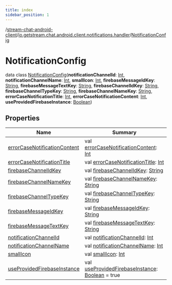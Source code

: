 ```yaml
---
title: index
sidebar_position: 1
---
```

/[stream-chat-android-client](../../index.md)/[io.getstream.chat.android.client.notifications.handler](../index.md)/[NotificationConfig](index.md)  
  
  
  
# NotificationConfig  
data class [NotificationConfig](index.md)(**notificationChannelId**: [Int](https://kotlinlang.org/api/latest/jvm/stdlib/kotlin/-int/index.html), **notificationChannelName**: [Int](https://kotlinlang.org/api/latest/jvm/stdlib/kotlin/-int/index.html), **smallIcon**: [Int](https://kotlinlang.org/api/latest/jvm/stdlib/kotlin/-int/index.html), **firebaseMessageIdKey**: [String](https://kotlinlang.org/api/latest/jvm/stdlib/kotlin/-string/index.html), **firebaseMessageTextKey**: [String](https://kotlinlang.org/api/latest/jvm/stdlib/kotlin/-string/index.html), **firebaseChannelIdKey**: [String](https://kotlinlang.org/api/latest/jvm/stdlib/kotlin/-string/index.html), **firebaseChannelTypeKey**: [String](https://kotlinlang.org/api/latest/jvm/stdlib/kotlin/-string/index.html), **firebaseChannelNameKey**: [String](https://kotlinlang.org/api/latest/jvm/stdlib/kotlin/-string/index.html), **errorCaseNotificationTitle**: [Int](https://kotlinlang.org/api/latest/jvm/stdlib/kotlin/-int/index.html), **errorCaseNotificationContent**: [Int](https://kotlinlang.org/api/latest/jvm/stdlib/kotlin/-int/index.html), **useProvidedFirebaseInstance**: [Boolean](https://kotlinlang.org/api/latest/jvm/stdlib/kotlin/-boolean/index.html))  
  
## Properties  
  
|  Name |  Summary | 
|---|---|
| <a name="io.getstream.chat.android.client.notifications.handler/NotificationConfig/errorCaseNotificationContent/#/PointingToDeclaration/"></a>[errorCaseNotificationContent](errorCaseNotificationContent.md)| <a name="io.getstream.chat.android.client.notifications.handler/NotificationConfig/errorCaseNotificationContent/#/PointingToDeclaration/"></a>val [errorCaseNotificationContent](errorCaseNotificationContent.md): [Int](https://kotlinlang.org/api/latest/jvm/stdlib/kotlin/-int/index.html)|
| <a name="io.getstream.chat.android.client.notifications.handler/NotificationConfig/errorCaseNotificationTitle/#/PointingToDeclaration/"></a>[errorCaseNotificationTitle](errorCaseNotificationTitle.md)| <a name="io.getstream.chat.android.client.notifications.handler/NotificationConfig/errorCaseNotificationTitle/#/PointingToDeclaration/"></a>val [errorCaseNotificationTitle](errorCaseNotificationTitle.md): [Int](https://kotlinlang.org/api/latest/jvm/stdlib/kotlin/-int/index.html)|
| <a name="io.getstream.chat.android.client.notifications.handler/NotificationConfig/firebaseChannelIdKey/#/PointingToDeclaration/"></a>[firebaseChannelIdKey](firebaseChannelIdKey.md)| <a name="io.getstream.chat.android.client.notifications.handler/NotificationConfig/firebaseChannelIdKey/#/PointingToDeclaration/"></a>val [firebaseChannelIdKey](firebaseChannelIdKey.md): [String](https://kotlinlang.org/api/latest/jvm/stdlib/kotlin/-string/index.html)|
| <a name="io.getstream.chat.android.client.notifications.handler/NotificationConfig/firebaseChannelNameKey/#/PointingToDeclaration/"></a>[firebaseChannelNameKey](firebaseChannelNameKey.md)| <a name="io.getstream.chat.android.client.notifications.handler/NotificationConfig/firebaseChannelNameKey/#/PointingToDeclaration/"></a>val [firebaseChannelNameKey](firebaseChannelNameKey.md): [String](https://kotlinlang.org/api/latest/jvm/stdlib/kotlin/-string/index.html)|
| <a name="io.getstream.chat.android.client.notifications.handler/NotificationConfig/firebaseChannelTypeKey/#/PointingToDeclaration/"></a>[firebaseChannelTypeKey](firebaseChannelTypeKey.md)| <a name="io.getstream.chat.android.client.notifications.handler/NotificationConfig/firebaseChannelTypeKey/#/PointingToDeclaration/"></a>val [firebaseChannelTypeKey](firebaseChannelTypeKey.md): [String](https://kotlinlang.org/api/latest/jvm/stdlib/kotlin/-string/index.html)|
| <a name="io.getstream.chat.android.client.notifications.handler/NotificationConfig/firebaseMessageIdKey/#/PointingToDeclaration/"></a>[firebaseMessageIdKey](firebaseMessageIdKey.md)| <a name="io.getstream.chat.android.client.notifications.handler/NotificationConfig/firebaseMessageIdKey/#/PointingToDeclaration/"></a>val [firebaseMessageIdKey](firebaseMessageIdKey.md): [String](https://kotlinlang.org/api/latest/jvm/stdlib/kotlin/-string/index.html)|
| <a name="io.getstream.chat.android.client.notifications.handler/NotificationConfig/firebaseMessageTextKey/#/PointingToDeclaration/"></a>[firebaseMessageTextKey](firebaseMessageTextKey.md)| <a name="io.getstream.chat.android.client.notifications.handler/NotificationConfig/firebaseMessageTextKey/#/PointingToDeclaration/"></a>val [firebaseMessageTextKey](firebaseMessageTextKey.md): [String](https://kotlinlang.org/api/latest/jvm/stdlib/kotlin/-string/index.html)|
| <a name="io.getstream.chat.android.client.notifications.handler/NotificationConfig/notificationChannelId/#/PointingToDeclaration/"></a>[notificationChannelId](notificationChannelId.md)| <a name="io.getstream.chat.android.client.notifications.handler/NotificationConfig/notificationChannelId/#/PointingToDeclaration/"></a>val [notificationChannelId](notificationChannelId.md): [Int](https://kotlinlang.org/api/latest/jvm/stdlib/kotlin/-int/index.html)|
| <a name="io.getstream.chat.android.client.notifications.handler/NotificationConfig/notificationChannelName/#/PointingToDeclaration/"></a>[notificationChannelName](notificationChannelName.md)| <a name="io.getstream.chat.android.client.notifications.handler/NotificationConfig/notificationChannelName/#/PointingToDeclaration/"></a>val [notificationChannelName](notificationChannelName.md): [Int](https://kotlinlang.org/api/latest/jvm/stdlib/kotlin/-int/index.html)|
| <a name="io.getstream.chat.android.client.notifications.handler/NotificationConfig/smallIcon/#/PointingToDeclaration/"></a>[smallIcon](smallIcon.md)| <a name="io.getstream.chat.android.client.notifications.handler/NotificationConfig/smallIcon/#/PointingToDeclaration/"></a>val [smallIcon](smallIcon.md): [Int](https://kotlinlang.org/api/latest/jvm/stdlib/kotlin/-int/index.html)|
| <a name="io.getstream.chat.android.client.notifications.handler/NotificationConfig/useProvidedFirebaseInstance/#/PointingToDeclaration/"></a>[useProvidedFirebaseInstance](useProvidedFirebaseInstance.md)| <a name="io.getstream.chat.android.client.notifications.handler/NotificationConfig/useProvidedFirebaseInstance/#/PointingToDeclaration/"></a>val [useProvidedFirebaseInstance](useProvidedFirebaseInstance.md): [Boolean](https://kotlinlang.org/api/latest/jvm/stdlib/kotlin/-boolean/index.html) = true|

